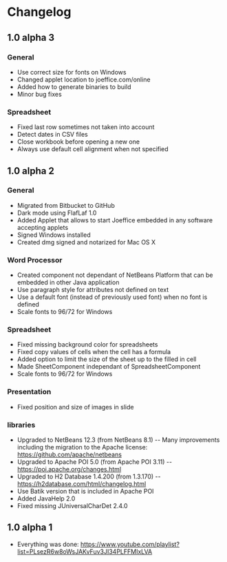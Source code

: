 # Changelog

## 1.0 alpha 3

### General
- Use correct size for fonts on Windows
- Changed applet location to joeffice.com/online
- Added how to generate binaries to build
- Minor bug fixes

### Spreadsheet
- Fixed last row sometimes not taken into account
- Detect dates in CSV files
- Close workbook before opening a new one
- Always use default cell alignment when not specified

## 1.0 alpha 2

### General
- Migrated from Bitbucket to GitHub
- Dark mode using FlafLaf 1.0
- Added Applet that allows to start Joeffice embedded in any software accepting applets
- Signed Windows installed
- Created dmg signed and notarized for Mac OS X

### Word Processor
- Created component not dependant of NetBeans Platform that can be embedded in other Java application
- Use paragraph style for attributes not defined on text
- Use a default font (instead of previously used font) when no font is defined
- Scale fonts to 96/72 for Windows

### Spreadsheet
- Fixed missing background color for spreadsheets
- Fixed copy values of cells when the cell has a formula
- Added option to limit the size of the sheet up to the filled in cell
- Made SheetComponent independant of SpreadsheetComponent
- Scale fonts to 96/72 for Windows

### Presentation
- Fixed position and size of images in slide

### libraries
- Upgraded to NetBeans 12.3 (from NetBeans 8.1)
-- Many improvements including the migration to the Apache license: https://github.com/apache/netbeans
- Upgraded to Apache POI 5.0 (from Apache POI 3.11)
-- https://poi.apache.org/changes.html
- Upgraded to  H2 Database 1.4.200 (from 1.3.170)
-- https://h2database.com/html/changelog.html
- Use Batik version that is included in Apache POI
- Added JavaHelp 2.0
- Fixed missing JUniversalCharDet 2.4.0

## 1.0 alpha 1

- Everything was done: https://www.youtube.com/playlist?list=PLsezR6w8oWsJAKvFuv3JI34PLFFMIxLVA
